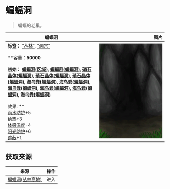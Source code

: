 # 蝙蝠洞  
> 蝙蝠的老巢。  
  
  蝙蝠洞  |   图片   
 ----  |  ----:   
 **标签：**	[“丛林”](tag_Jungle.md), [“洞穴”](tag_Cave.md)<br><br>**容量：**50000<br><br>**初始：**	[蝙蝠洞(区域)](CaveBats.md), [蝙蝠群(蝙蝠洞)](BatColony.md), [硝石晶体(蝙蝠洞)](NiterCrystals.md), [硝石晶体(蝙蝠洞)](NiterCrystals.md), [硝石晶体(蝙蝠洞)](NiterCrystals.md), [海鸟粪(蝙蝠洞)](Guano.md), [海鸟粪(蝙蝠洞)](Guano.md), [海鸟粪(蝙蝠洞)](Guano.md), [海鸟粪(蝙蝠洞)](Guano.md), [海鸟粪(蝙蝠洞)](Guano.md), [海鸟粪(蝙蝠洞)](Guano.md)<br><br>** 效果: **<br>[雨水防护](RainProtection.md)+5<br>[绝热](InsulationHeat.md)+3<br>[体感温度](TemperaturePerceived.md)-4<br>[阳光防护](SunProtection.md)+6<br>[遮蔽](Sheltered.md)+1  |  <img decoding="async" src="Sprite/BatCave.png" href="a.md" style="max-width:300px;max-height:300px;">   
  
## 获取来源  
来源  |  操作  
----  |  ----  
[蝙蝠洞(丛林高地)](CaveBatsEntrance.md)  |  进入  
